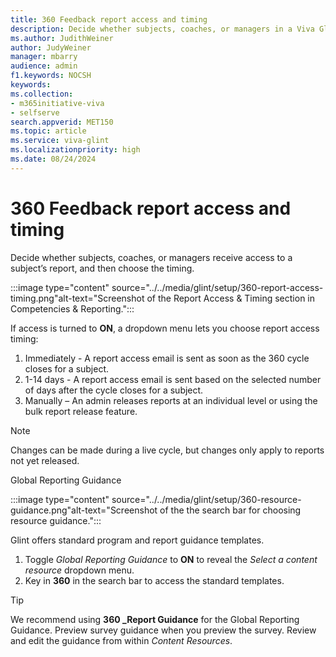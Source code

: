```yaml
---
title: 360 Feedback report access and timing 
description: Decide whether subjects, coaches, or managers in a Viva Glint 360 feedback report receive access to a subject’s report, and choose the timing. 
ms.author: JudithWeiner
author: JudyWeiner
manager: mbarry
audience: admin
f1.keywords: NOCSH
keywords: 
ms.collection:  
- m365initiative-viva
- selfserve 
search.appverid: MET150 
ms.topic: article
ms.service: viva-glint
ms.localizationpriority: high
ms.date: 08/24/2024
---
```


# 360 Feedback report access and timing

Decide whether subjects, coaches, or managers receive access to a subject’s report, and then choose the timing. 

:::image type="content" source="../../media/glint/setup/360-report-access-timing.png"alt-text="Screenshot of the Report Access & Timing section in Competencies & Reporting.":::

If access is turned to **ON**, a dropdown menu lets you choose report access timing:

1.	Immediately - A report access email is sent as soon as the 360 cycle closes for a subject.
2.	1-14 days - A report access email is sent based on the selected number of days after the cycle closes for a subject. 
3.	Manually – An admin releases reports at an individual level or using the bulk report release feature. 

>[!NOTE]
> Changes can be made during a live cycle, but changes only apply to reports not yet released.

Global Reporting Guidance

:::image type="content" source="../../media/glint/setup/360-resource-guidance.png"alt-text="Screenshot of the the search bar for choosing resource guidance.":::

Glint offers standard program and report guidance templates. 

1.	Toggle *Global Reporting Guidance* to **ON** to reveal the *Select a content resource* dropdown menu. 
2.	Key in **360** in the search bar to access the standard templates. 

>[!TIP]
> We recommend using **360 _Report Guidance** for the Global Reporting Guidance. Preview survey guidance when you preview the survey. Review and edit the guidance from within *Content Resources*. 

